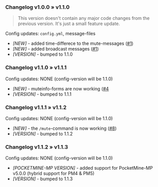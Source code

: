 ### Changelog v1.0.0 » v1.1.0
> This version doesn't contain any major code changes from the previous version. It's just a small feature update.

Config updates: `config.yml`, message-files

- *[NEW]* - added time-differece to the mute-messages ([#1](https://github.com/supercrafter333/BetterMute/issues/1))
- *[NEW]* - added broadcast messages ([#1](https://github.com/supercrafter333/BetterMute/issues/1))
- *[VERSION]* - bumped to 1.1.0


### Changelog v1.1.0 » v1.1.1

Config updates: NONE (config-version will be 1.1.0)

- *[NEW]* - muteinfo-forms are now working ([#4](https://github.com/supercrafter333/BetterMute/issues/4)
- *[VERSION]* - bumped to 1.1.1

### Changelog v1.1.1 » v1.1.2

Config updates: NONE (config-version will be 1.1.0)

- *[NEW]* - the `/mute`-command is now working ([#8](https://github.com/supercrafter333/BetterMute/issues/8))
- *[VERSION]* - bumped to 1.1.2

### Changelog v1.1.2 » v1.1.3

Config updates: NONE (config-version will be 1.1.0)

- *[POCKETMINE-MP VERSION]* - added support for PocketMine-MP v5.0.0 (hybrid support for PM4 & PM5)
- *[VERSION]* - bumped to 1.1.3